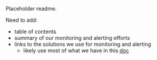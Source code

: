 Placeholder readme.

Need to add:
- table of contents
- summary of our monitoring and alerting efforts
- links to the solutions we use for monitoring and alerting
  - likely use most of what we have in this [doc](Identity_errors_metrics.md)